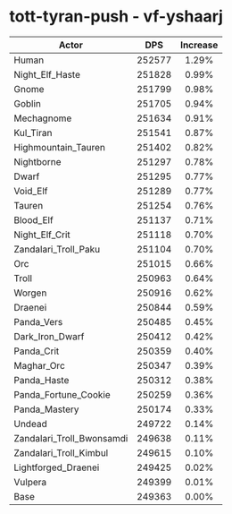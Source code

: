 # tott-tyran-push - vf-yshaarj
| Actor | DPS | Increase |
|---|:---:|:---:|
|Human|252577|1.29%|
|Night_Elf_Haste|251828|0.99%|
|Gnome|251799|0.98%|
|Goblin|251705|0.94%|
|Mechagnome|251634|0.91%|
|Kul_Tiran|251541|0.87%|
|Highmountain_Tauren|251402|0.82%|
|Nightborne|251297|0.78%|
|Dwarf|251295|0.77%|
|Void_Elf|251289|0.77%|
|Tauren|251254|0.76%|
|Blood_Elf|251137|0.71%|
|Night_Elf_Crit|251118|0.70%|
|Zandalari_Troll_Paku|251104|0.70%|
|Orc|251015|0.66%|
|Troll|250963|0.64%|
|Worgen|250916|0.62%|
|Draenei|250844|0.59%|
|Panda_Vers|250485|0.45%|
|Dark_Iron_Dwarf|250412|0.42%|
|Panda_Crit|250359|0.40%|
|Maghar_Orc|250347|0.39%|
|Panda_Haste|250312|0.38%|
|Panda_Fortune_Cookie|250259|0.36%|
|Panda_Mastery|250174|0.33%|
|Undead|249722|0.14%|
|Zandalari_Troll_Bwonsamdi|249638|0.11%|
|Zandalari_Troll_Kimbul|249615|0.10%|
|Lightforged_Draenei|249425|0.02%|
|Vulpera|249399|0.01%|
|Base|249363|0.00%|
